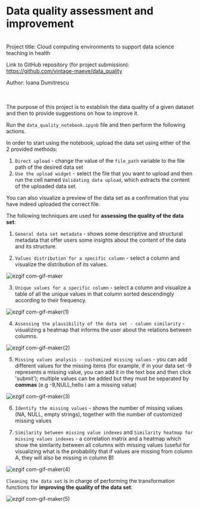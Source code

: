 # Data quality assessment and improvement

<br>
Project title: Cloud computing environments to support data science teaching in health

Link to GitHub repository (for project submission): https://github.com/vintage-maeve/data_quality

Author: Ioana Dumitrescu

<br> </br>
The purpose of this project is to establish the data quality of a given dataset and then to provide suggestions on how to improve it.

Run the `data_quality_notebook.ipynb` file and then perform the following actions.

In order to start using the notebook, upload the data set using either of the 2 provided methods:
1. `Direct upload` - change the value of the `file_path` variable to the file path of the desired data set
1. `Use the upload widget` - select the file that you want to upload and then run the cell named `Validating data upload`, which extracts the content of the uploaded data set.

You can also visualize a preview of the data set as a confirmation that you have indeed uploaded the correct file. 

The following techniques are used for **assessing the quality of the data set**:
1. `General data set metadata` - shows some descriptive and structural metadata that offer users some insights about the content of the data and its structure.


2. `Values distribution for a specific column` - select a column and visualize the distribution of its values.

![ezgif com-gif-maker](https://user-images.githubusercontent.com/32450978/115015418-82716d80-9eab-11eb-8c46-9a11b4e55d1c.gif)


3. `Unique values for a specific column` - select a column and visualize a table of all the unique values in that column sorted descendingly according to their frequency.

![ezgif com-gif-maker(1)](https://user-images.githubusercontent.com/32450978/115016070-805bde80-9eac-11eb-820e-2ad3851c1346.gif)


4. `Assessing the plausibility of the data set - column similarity` - visualizing a heatmap that informs the user about the relations between columns.

![ezgif com-gif-maker(2)](https://user-images.githubusercontent.com/32450978/115016793-7a1a3200-9ead-11eb-8d65-0fc3b0cd9eb7.gif)


5. `Missing values analysis - customized missing values` - you can add different values for the missing items (for example, if in your data set -9 represents a missing value, you can add it in the text box and then click 'submit'); multiple values can be added but they must be separated by **commas** (e.g -9,NULL,hello i am a missing value)

![ezgif com-gif-maker(3)](https://user-images.githubusercontent.com/32450978/115017345-51466c80-9eae-11eb-8fa1-d4900df0b299.gif)


6. `Identify the missing values` - shows the number of missing values (NA, NULL, empty strings), together with the number of customized missing values
   

7. `Similarity between missing value indexes` and `Similarity heatmap for missing values indexes` - a correlation matrix and a heatmap which show the similarity between all columns with missing values (useful for visualizing what is the probability that if values are missing from column A, they will also be missing in column B)


![ezgif com-gif-maker(4)](https://user-images.githubusercontent.com/32450978/115018095-58ba4580-9eaf-11eb-8076-65cd76c8d89d.gif)


`Cleaning the data set` is in charge of performing the transformation functions for **improving the quality of the data set**:


![ezgif com-gif-maker(5)](https://user-images.githubusercontent.com/32450978/115018902-59071080-9eb0-11eb-8acd-4f19e9932ef8.gif)
